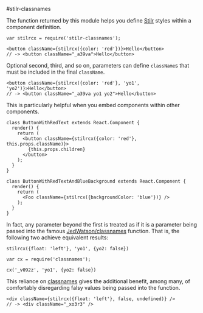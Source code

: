 #stilr-classnames

The function returned by this module helps you define 
[Stilr](https://github.com/kodyl/stilr) styles within a component definition.

```JSX
var stilrcx = require('stilr-classnames');

<button className={stilrcx({color: 'red'})}>Hello</button>
// -> <button className="_a39va">Hello</button>
```

Optional second, third, and so on, parameters can define `className`s that must
be included in the final `className`.

```JSX
<button className={stilrcx({color: 'red'}, 'yo1', 'yo2')}>Hello</button>
// -> <button className="_a39va yo1 yo2">Hello</button>
```

This is particularly helpful when you embed components within other components.

```JSX
class ButtonWithRedText extends React.Component {
  render() {
    return (
      <button className={stilrcx({color: 'red'}, this.props.className)}>
        {this.props.children}
      </button>
    );
  }
}

class ButtonWithRedTextAndBlueBackground extends React.Component {
  render() {
    return (
      <Foo className={stilrcx({backgroundColor: 'blue'})} />
    );
  }
}
```

In fact, any parameter beyond the first is treated as if it is a parameter being
passed into the famous
[JedWatson/classnames](https://github.com/JedWatson/classnames) function.
That is, the following two achieve equivalent results:

```JSX
stilrcx({float: 'left'}, 'yo1', {yo2: false})
```

```JSX
var cx = require('classnames');

cx('_v092z', 'yo1', {yo2: false})
```

This reliance on [classnames](https://github.com/JedWatson/classnames) gives
the additional benefit, among many, of comfortably disregarding falsy values
being passed into the function.

```JSX
<div className={stilrcx({float: 'left'}, false, undefined)} />
// -> <div className="_xo3r3" />
```
